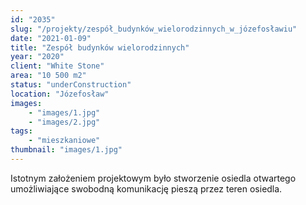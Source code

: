 ```yaml
---
id: "2035"
slug: "/projekty/zespół_budynków_wielorodzinnych_w_józefosławiu"
date: "2021-01-09"
title: "Zespół budynków wielorodzinnych"
year: "2020"
client: "White Stone"
area: "10 500 m2"
status: "underConstruction"
location: "Józefosław"
images:
    - "images/1.jpg"
    - "images/2.jpg" 
tags:
    - "mieszkaniowe"
thumbnail: "images/1.jpg"
---
```

Istotnym założeniem projektowym było stworzenie osiedla otwartego umożliwiające swobodną komunikację pieszą przez teren osiedla.
